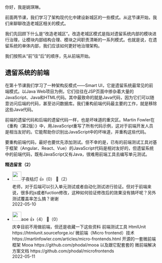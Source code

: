 你好，我是姚琪琳。

前面两节课，我们学习了架构现代化中建设新城区的一些模式。从这节课开始，我们来聊聊改造老城区相关的模式。

我们先回顾下什么是“改造老城区”。改造老城区模式是指对遗留系统内部的模块进行治理，让模块内部结构合理、模块之间职责清晰的一系列模式。也就是说，在遗留系统的单体内部，我们应该如何更好地治理架构。

我们按照从“前”往“后”的顺序，先从前端开始。

## 遗留系统的前端

在第十节课我们学习了一种架构反模式——Smart UI，它是遗留系统最常见的前端模式。以Java Web项目为例，它们往往在JSP页面中掺杂着大量的JavaScript、Java和HTML代码。其中最致命的就是Java代码，因为它们可以随意访问后端的代码，甚至访问数据库。我们重构前端代码最主要的工作，就是移除这些Java代码。

前端的遗留代码和后端的遗留代码一样，也是坏味道的重灾区。Martin Fowler在《重构（第2版）》中，用JavaScript重写了所有代码示例，这对于前端开发人员是相当友好的。它能帮助你识别出JavaScript中的坏味道，并重构这些代码。

要重构前端代码，最好也要优先添加测试。但不幸的是，已有的前端测试工具对基于框架（Angular、React、Vue）的JavaScript代码是相对友好的，但遗留系统中的前端代码，既有JavaScript又有Java，很难用前端工具去编写单元测试。
<div><strong>精选留言（2）</strong></div><ul>
<li><img src="https://static001.geekbang.org/account/avatar/00/14/bf/3e/cdc36608.jpg" width="30px"><span>子夜枯灯</span> 👍（0） 💬（2）<div>老师，对于后端可以引入单元测试或者自动化测试进行验证。但对于前端来说，很多的js或者fuction修改，这种如何验证修改后的效果没有搞坏呢？另外测试覆盖率怎么搞？谢谢</div>2022-05-10</li><br/><li><img src="https://static001.geekbang.org/account/avatar/00/11/1d/de/62bfa83f.jpg" width="30px"><span>aoe</span> 👍（4） 💬（0）<div>庆幸目前不用做前端，但还是收藏一下这些资料
前端测试工具 HtmlUnit https:&#47;&#47;htmlunit.sourceforge.io&#47;
微前端（Micro frontend）技术 https:&#47;&#47;martinfowler.com&#47;articles&#47;micro-frontends.html
开源的一套微前端框架 Mooa https:&#47;&#47;github.com&#47;phodal&#47;mooa 以及跟它配套套的 微前端解决方案文档 https:&#47;&#47;github.com&#47;phodal&#47;microfrontends</div>2022-05-11</li><br/>
</ul>